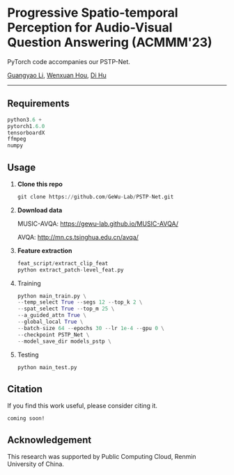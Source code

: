 # Progressive Spatio-temporal Perception for Audio-Visual Question Answering (ACMMM'23)
PyTorch code accompanies our PSTP-Net.

[Guangyao Li](https://ayameyao.github.io/), [Wenxuan Hou](https://hou9612.github.io/),  [Di Hu](https://dtaoo.github.io/index.html)

---
## Requirements

```python
python3.6 +
pytorch1.6.0
tensorboardX
ffmpeg
numpy
```



## Usage

1. **Clone this repo**

   ```python
   git clone https://github.com/GeWu-Lab/PSTP-Net.git
   ```

2. **Download data**

   MUSIC-AVQA: https://gewu-lab.github.io/MUSIC-AVQA/

   AVQA: http://mn.cs.tsinghua.edu.cn/avqa/

3. **Feature extraction**

   ```python
   feat_script/extract_clip_feat
   python extract_patch-level_feat.py
   ```

4. Training

   ```python
   python main_train.py \
   --temp_select True --segs 12 --top_k 2 \
   --spat_select True --top_m 25 \
   --a_guided_attn True \
   --global_local True \
   --batch-size 64 --epochs 30 --lr 1e-4 --gpu 0 \
   --checkpoint PSTP_Net \
   --model_save_dir models_pstp \
   ```

5. Testing

   ```python
   python main_test.py
   ```




## Citation

If you find this work useful, please consider citing it.

```
coming soon!
```



## Acknowledgement

This research was supported by Public Computing Cloud, Renmin University of China.
